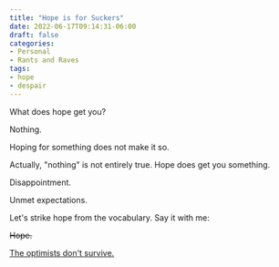 ```yaml
---
title: "Hope is for Suckers"
date: 2022-06-17T09:14:31-06:00
draft: false
categories:
- Personal
- Rants and Raves
tags:
- hope
- despair
---
```


What does hope get you?

<!--more-->

Nothing.

Hoping for something does not make it so.

Actually, "nothing" is not entirely true. Hope does get you something.

Disappointment.

Unmet expectations.

Let's strike hope from the vocabulary. Say it with me:

~~Hope.~~

[The optimists don't survive.](https://en.wikipedia.org/wiki/James_Stockdale#The_Stockdale_Paradox)